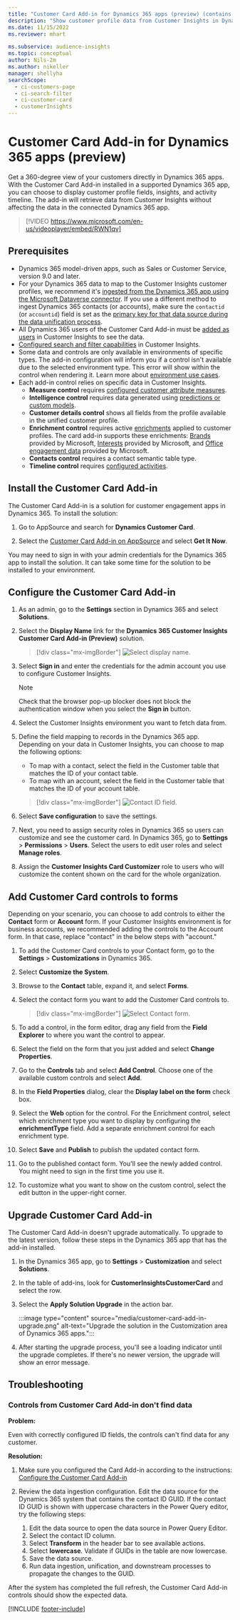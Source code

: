 ```yaml
---
title: "Customer Card Add-in for Dynamics 365 apps (preview) (contains video)"
description: "Show customer profile data from Customer Insights in Dynamics 365 apps with this add-in."
ms.date: 11/15/2022
ms.reviewer: mhart

ms.subservice: audience-insights
ms.topic: conceptual    
author: Nils-2m
ms.author: nikeller
manager: shellyha
searchScope: 
  - ci-customers-page
  - ci-search-filter
  - ci-customer-card
  - customerInsights
---
```


# Customer Card Add-in for Dynamics 365 apps (preview)

Get a 360-degree view of your customers directly in Dynamics 365 apps. With the Customer Card Add-in installed in a supported Dynamics 365 app, you can choose to display customer profile fields, insights, and activity timeline. The add-in will retrieve data from Customer Insights without affecting the data in the connected Dynamics 365 app.

> [!VIDEO https://www.microsoft.com/en-us/videoplayer/embed/RWN1qv]

## Prerequisites

- Dynamics 365 model-driven apps, such as Sales or Customer Service, version 9.0 and later.
- For your Dynamics 365 data to map to the Customer Insights customer profiles, we recommend it's [ingested from the Dynamics 365 app using the Microsoft Dataverse connector](connect-power-query.md). If you use a different method to ingest Dynamics 365 contacts (or accounts), make sure the `contactid` (or `accountid`) field is set as the [primary key for that data source during the data unification process](data-unification-map-tables.md#select-primary-key-and-semantic-type-for-attributes).
- All Dynamics 365 users of the Customer Card Add-in must be [added as users](permissions.md) in Customer Insights to see the data.
- [Configured search and filter capabilities](search-filter-index.md) in Customer Insights.
- Some data and controls are only available in environments of specific types. The add-in configuration will inform you if a control isn't available due to the selected environment type. This error will show within the control when rendering it. Learn more about [environment use cases](work-with-business-accounts.md).
- Each add-in control relies on specific data in Customer Insights.
  - **Measure control** requires [configured customer attribute measures](measures.md).
  - **Intelligence control** requires data generated using [predictions or custom models](predictions-overview.md).
  - **Customer details control** shows all fields from the profile available in the unified customer profile.
  - **Enrichment control** requires active [enrichments](enrichment-hub.md) applied to customer profiles. The card add-in supports these enrichments: [Brands](enrichment-microsoft.md) provided by Microsoft, [Interests](enrichment-microsoft.md) provided by Microsoft, and [Office engagement data](enrichment-office.md) provided by Microsoft.
  - **Contacts control** requires a contact semantic table type.
  - **Timeline control** requires [configured activities](activities.md).

## Install the Customer Card Add-in

The Customer Card Add-in is a solution for customer engagement apps in Dynamics 365. To install the solution:

1. Go to AppSource and search for **Dynamics Customer Card**.

1. Select the [Customer Card Add-in on AppSource](https://appsource.microsoft.com/product/dynamics-365/mscrm.dynamics_365_customer_insights_customer_card_addin?tab=Overview) and select **Get It Now**.

You may need to sign in with your admin credentials for the Dynamics 365 app to install the solution. It can take some time for the solution to be installed to your environment.

## Configure the Customer Card Add-in

1. As an admin, go to the **Settings** section in Dynamics 365 and select **Solutions**.

1. Select the **Display Name** link for the **Dynamics 365 Customer Insights Customer Card Add-in (Preview)** solution.

   > [!div class="mx-imgBorder"]
   > ![Select display name.](media/select-display-name.png "Select display name.")

1. Select **Sign in** and enter the credentials for the admin account you use to configure Customer Insights.

   > [!NOTE]
   > Check that the browser pop-up blocker does not block the authentication window when you select the **Sign in** button.

1. Select the Customer Insights environment you want to fetch data from.

1. Define the field mapping to records in the Dynamics 365 app. Depending on your data in Customer Insights, you can choose to map the following options:
   - To map with a contact, select the field in the Customer table that matches the ID of your contact table.
   - To map with an account, select the field in the Customer table that matches the ID of your account table.

   > [!div class="mx-imgBorder"]
   > ![Contact ID field.](media/contact-id-field.png "Contact ID field.")

1. Select **Save configuration** to save the settings.

1. Next, you need to assign security roles in Dynamics 365 so users can customize and see the customer card. In Dynamics 365, go to **Settings** > **Permissions** > **Users**. Select the users to edit user roles and select **Manage roles**.

1. Assign the **Customer Insights Card Customizer** role to users who will customize the content shown on the card for the whole organization.

## Add Customer Card controls to forms

Depending on your scenario, you can choose to add controls to either the **Contact** form or **Account** form. If your Customer Insights environment is for business accounts, we recommended adding the controls to the Account form. In that case, replace "contact" in the below steps with "account."

1. To add the Customer Card controls to your Contact form, go to the **Settings** > **Customizations** in Dynamics 365.

1. Select **Customize the System**.

1. Browse to the **Contact** table, expand it, and select **Forms**.

1. Select the contact form you want to add the Customer Card controls to.

    > [!div class="mx-imgBorder"]
    > ![Select Contact form.](media/contact-active-forms.png "Select Contact form.")

1. To add a control, in the form editor, drag any field from the **Field Explorer** to where you want the control to appear.

1. Select the field on the form that you just added and select **Change Properties**.

1. Go to the **Controls** tab and select **Add Control**. Choose one of the available custom controls and select **Add**.

1. In the **Field Properties** dialog, clear the **Display label on the form** check box.

1. Select the **Web** option for the control. For the Enrichment control, select which enrichment type you want to display by configuring the **enrichmentType** field. Add a separate enrichment control for each enrichment type.

1. Select **Save** and **Publish** to publish the updated contact form.

1. Go to the published contact form. You'll see the newly added control. You might need to sign in the first time you use it.

1. To customize what you want to show on the custom control, select the edit button in the upper-right corner.

## Upgrade Customer Card Add-in

The Customer Card Add-in doesn't upgrade automatically. To upgrade to the latest version, follow these steps in the Dynamics 365 app that has the add-in installed.

1. In the Dynamics 365 app, go to **Settings** > **Customization** and select **Solutions**.

1. In the table of add-ins, look for **CustomerInsightsCustomerCard** and select the row.

1. Select the **Apply Solution Upgrade** in the action bar.

   :::image type="content" source="media/customer-card-add-in-upgrade.png" alt-text="Upgrade the solution in the Customization area of Dynamics 365 apps.":::

1. After starting the upgrade process, you'll see a loading indicator until the upgrade completes. If there's no newer version, the upgrade will show an error message.

## Troubleshooting

### Controls from Customer Card Add-in don't find data

**Problem:**

Even with correctly configured ID fields, the controls can't find data for any customer.  

**Resolution:**

1. Make sure you configured the Card Add-in according to the instructions: [Configure the Customer Card Add-in](#configure-the-customer-card-add-in)

1. Review the data ingestion configuration. Edit the data source for the Dynamics 365 system that contains the contact ID GUID. If the contact ID GUID is shown with uppercase characters in the Power Query editor, try the following steps:
    1. Edit the data source to open the data source in Power Query Editor.
    1. Select the contact ID column.
    1. Select **Transform** in the header bar to see available actions.
    1. Select **lowercase**. Validate if GUIDs in the table are now lowercase.
    1. Save the data source.
    1. Run data ingestion, unification, and downstream processes to propagate the changes to the GUID.

After the system has completed the full refresh, the Customer Card Add-in controls should show the expected data.

[!INCLUDE [footer-include](includes/footer-banner.md)]
